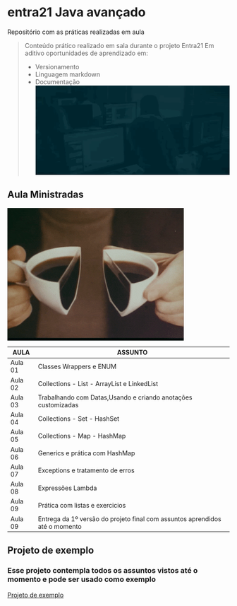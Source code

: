 # entra21 Java avançado
Repositório com as práticas realizadas em aula  

> Conteúdo prático realizado em sala durante o projeto Entra21
> Em aditivo oportunidades de aprendizado em:
> - Versionamento
> - Linguagem markdown
> - Documentação
![Gif Entra21](/entra21.gif)

## Aula Ministradas

<a href="#"><img align="center" src="./giphy.gif" width="400 " height="300" /></a>

| AULA | ASSUNTO |
|------|---------|
|Aula 01 |Classes Wrappers e ENUM  
|Aula 02 |Collections - List - ArrayList e LinkedList  
|Aula 03 |Trabalhando com Datas,Usando e criando anotações customizadas
|Aula 04 |Collections - Set - HashSet
|Aula 05 |Collections - Map - HashMap
|Aula 06 |Generics e prática com HashMap
|Aula 07 |Exceptions e tratamento de erros
|Aula 08 |Expressões Lambda
|Aula 09 |Prática com listas e exercicios
|Aula 09 |Entrega da 1º versão do projeto final com assuntos aprendidos até o momento

## Projeto de exemplo 

### Esse projeto contempla todos os assuntos vistos até o momento e pode ser usado como exemplo 

[Projeto de exemplo](https://github.com/oliota/entra21-modelo-projeto-backend-2022/tree/agil-logica-poo-avancado)